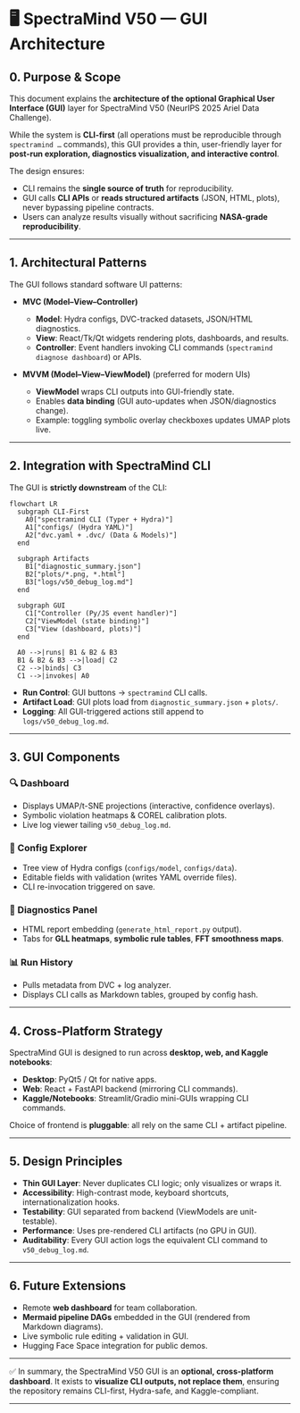 # 🖥️ SpectraMind V50 — GUI Architecture

## 0. Purpose & Scope

This document explains the **architecture of the optional Graphical User Interface (GUI)** layer for SpectraMind V50 (NeurIPS 2025 Ariel Data Challenge).

While the system is **CLI-first** (all operations must be reproducible through `spectramind …` commands), this GUI provides a thin, user-friendly layer for **post-run exploration, diagnostics visualization, and interactive control**.

The design ensures:

* CLI remains the **single source of truth** for reproducibility.
* GUI calls **CLI APIs** or **reads structured artifacts** (JSON, HTML, plots), never bypassing pipeline contracts.
* Users can analyze results visually without sacrificing **NASA-grade reproducibility**.

---

## 1. Architectural Patterns

The GUI follows standard software UI patterns:

* **MVC (Model–View–Controller)**

  * **Model**: Hydra configs, DVC-tracked datasets, JSON/HTML diagnostics.
  * **View**: React/Tk/Qt widgets rendering plots, dashboards, and results.
  * **Controller**: Event handlers invoking CLI commands (`spectramind diagnose dashboard`) or APIs.

* **MVVM (Model–View–ViewModel)** (preferred for modern UIs)

  * **ViewModel** wraps CLI outputs into GUI-friendly state.
  * Enables **data binding** (GUI auto-updates when JSON/diagnostics change).
  * Example: toggling symbolic overlay checkboxes updates UMAP plots live.

---

## 2. Integration with SpectraMind CLI

The GUI is **strictly downstream** of the CLI:

```mermaid
flowchart LR
  subgraph CLI-First
    A0["spectramind CLI (Typer + Hydra)"]
    A1["configs/ (Hydra YAML)"]
    A2["dvc.yaml + .dvc/ (Data & Models)"]
  end

  subgraph Artifacts
    B1["diagnostic_summary.json"]
    B2["plots/*.png, *.html"]
    B3["logs/v50_debug_log.md"]
  end

  subgraph GUI
    C1["Controller (Py/JS event handler)"]
    C2["ViewModel (state binding)"]
    C3["View (dashboard, plots)"]
  end

  A0 -->|runs| B1 & B2 & B3
  B1 & B2 & B3 -->|load| C2
  C2 -->|binds| C3
  C1 -->|invokes| A0
```

* **Run Control**: GUI buttons → `spectramind` CLI calls.
* **Artifact Load**: GUI plots load from `diagnostic_summary.json` + `plots/`.
* **Logging**: All GUI-triggered actions still append to `logs/v50_debug_log.md`.

---

## 3. GUI Components

### 🔍 Dashboard

* Displays UMAP/t-SNE projections (interactive, confidence overlays).
* Symbolic violation heatmaps & COREL calibration plots.
* Live log viewer tailing `v50_debug_log.md`.

### 📂 Config Explorer

* Tree view of Hydra configs (`configs/model`, `configs/data`).
* Editable fields with validation (writes YAML override files).
* CLI re-invocation triggered on save.

### 🧪 Diagnostics Panel

* HTML report embedding (`generate_html_report.py` output).
* Tabs for **GLL heatmaps**, **symbolic rule tables**, **FFT smoothness maps**.

### 📊 Run History

* Pulls metadata from DVC + log analyzer.
* Displays CLI calls as Markdown tables, grouped by config hash.

---

## 4. Cross-Platform Strategy

SpectraMind GUI is designed to run across **desktop, web, and Kaggle notebooks**:

* **Desktop**: PyQt5 / Qt for native apps.
* **Web**: React + FastAPI backend (mirroring CLI commands).
* **Kaggle/Notebooks**: Streamlit/Gradio mini-GUIs wrapping CLI commands.

Choice of frontend is **pluggable**: all rely on the same CLI + artifact pipeline.

---

## 5. Design Principles

* **Thin GUI Layer**: Never duplicates CLI logic; only visualizes or wraps it.
* **Accessibility**: High-contrast mode, keyboard shortcuts, internationalization hooks.
* **Testability**: GUI separated from backend (ViewModels are unit-testable).
* **Performance**: Uses pre-rendered CLI artifacts (no GPU in GUI).
* **Auditability**: Every GUI action logs the equivalent CLI command to `v50_debug_log.md`.

---

## 6. Future Extensions

* Remote **web dashboard** for team collaboration.
* **Mermaid pipeline DAGs** embedded in the GUI (rendered from Markdown diagrams).
* Live symbolic rule editing + validation in GUI.
* Hugging Face Space integration for public demos.

---

✅ In summary, the SpectraMind V50 GUI is an **optional, cross-platform dashboard**.
It exists to **visualize CLI outputs, not replace them**, ensuring the repository remains CLI-first, Hydra-safe, and Kaggle-compliant.

---
